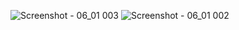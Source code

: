 ![Screenshot - 06_01 003](https://user-images.githubusercontent.com/94187749/148478483-6eb6b3a1-a4ce-46e7-963a-a471c481b2be.png)
![Screenshot - 06_01 002](https://user-images.githubusercontent.com/94187749/148478516-c1eef01a-97cc-4a90-9a2f-f2abbb0e9857.png)
